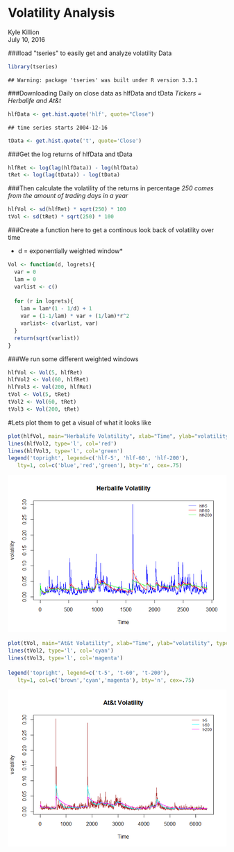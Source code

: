 # Volatility Analysis
Kyle Killion  
July 10, 2016  

###load "tseries" to easily get and analyze volatility Data

```r
library(tseries)
```

```
## Warning: package 'tseries' was built under R version 3.3.1
```


###Downloading Daily on close data as hlfData and tData
*Tickers = Herbalife and At&t*


```r
hlfData <- get.hist.quote('hlf', quote="Close")
```

```
## time series starts 2004-12-16
```

```r
tData <- get.hist.quote('t', quote='Close')
```

###Get the log returns of hlfData and tData

```r
hlfRet <- log(lag(hlfData)) - log(hlfData)
tRet <- log(lag(tData)) - log(tData)
```

###Then calculate the volatility of the returns in percentage
*250 comes from the amount of trading days in a year*

```r
hlfVol <- sd(hlfRet) * sqrt(250) * 100
tVol <- sd(tRet) * sqrt(250) * 100
```

###Create a function here to get a continous look back of volatility over time
* d = exponentially weighted window*


```r
Vol <- function(d, logrets){
  var = 0
  lam = 0
  varlist <- c()
  
  for (r in logrets){
    lam = lam*(1 - 1/d) + 1
    var = (1-1/lam) * var + (1/lam)*r^2
    varlist<- c(varlist, var)
  }
  return(sqrt(varlist))
}
```


###We run some different weighted windows 

```r
hlfVol <- Vol(5, hlfRet)
hlfVol2 <- Vol(60, hlfRet)
hlfVol3 <- Vol(200, hlfRet)
tVol <- Vol(5, tRet)
tVol2 <- Vol(60, tRet)
tVol3 <- Vol(200, tRet)
```

#Lets plot them to get a visual of what it looks like

```r
plot(hlfVol, main="Herbalife Volatility", xlab="Time", ylab="volatility", type='l', col='blue')
lines(hlfVol2, type='l', col='red')
lines(hlfVol3, type='l', col='green')
legend('topright', legend=c('hlf-5', 'hlf-60', 'hlf-200'), 
   lty=1, col=c('blue','red','green'), bty='n', cex=.75)
```

![](Volatility_files/figure-html/unnamed-chunk-7-1.png)<!-- -->

```r
plot(tVol, main="At&t Volatility", xlab="Time", ylab="volatility", type='l', col='brown')
lines(tVol2, type='l', col='cyan')
lines(tVol3, type='l', col='magenta')

legend('topright', legend=c('t-5', 't-60', 't-200'), 
   lty=1, col=c('brown','cyan','magenta'), bty='n', cex=.75)
```

![](Volatility_files/figure-html/unnamed-chunk-7-2.png)<!-- -->



